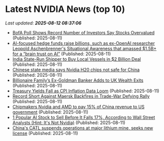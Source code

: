 # Latest NVIDIA News (top 10)
_Last updated: **2025-08-12 08:37:06**_

- [BofA Poll Shows Record Number of Investors Say Stocks Overvalued](https://biztoc.com/x/43a58751c3abc970) (Published: 2025-08-11)
- [AI-focused hedge funds raise billions, such as ex-OpenAI researcher Leopold Aschenbrenner's Situational Awareness that amassed $1.5B+ for a “brain trust on AI”](https://biztoc.com/x/39844256dbba75b7) (Published: 2025-08-11)
- [India State-Run Shipper to Buy Local Vessels in $2 Billion Deal](https://biztoc.com/x/be7edb36a3aae28c) (Published: 2025-08-11)
- [Chinese state media says Nvidia H20 chips not safe for China](https://biztoc.com/x/c2a2aa7e744c2bfa) (Published: 2025-08-11)
- [Billionaire Family’s Ex-Goldman Banker Adds to UK Wealth Exits](https://biztoc.com/x/ebaed7603021904b) (Published: 2025-08-11)
- [Treasury Yields Fall as CPI Inflation Data Loom](https://biztoc.com/x/86ce1e5958aba5bc) (Published: 2025-08-11)
- [Record Short Against Maersk Backfires in Trade-War Defying Rally](https://biztoc.com/x/a435ae6212a56b9c) (Published: 2025-08-11)
- [Chipmakers Nvidia and AMD to pay 15% of China revenue to US government](https://biztoc.com/x/cc8a1c5ad97a64ec) (Published: 2025-08-11)
- [1 Popular AI Stock to Sell Before It Falls 17%, According to Wall Street Analysts (Hint: It's Not Nvidia)](https://consent.yahoo.com/v2/collectConsent?sessionId=1_cc-session_e9756a7a-310a-4c2c-9e51-3969cc7d858f) (Published: 2025-08-11)
- [China's CATL suspends operations at major lithium mine, seeks new license](https://biztoc.com/x/f2b0c16cde0ab5b5) (Published: 2025-08-11)
